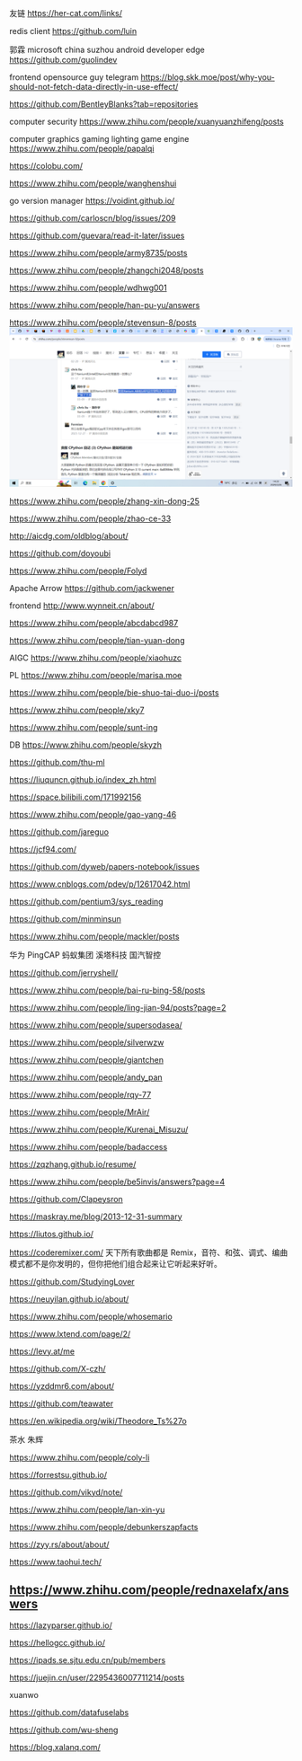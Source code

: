 

友链
https://her-cat.com/links/


redis client
https://github.com/luin

郭霖 microsoft china suzhou android developer edge https://github.com/guolindev

frontend opensource guy telegram https://blog.skk.moe/post/why-you-should-not-fetch-data-directly-in-use-effect/

https://github.com/BentleyBlanks?tab=repositories

computer security https://www.zhihu.com/people/xuanyuanzhifeng/posts

computer graphics gaming lighting game engine https://www.zhihu.com/people/papalqi

https://colobu.com/

https://www.zhihu.com/people/wanghenshui

go version manager https://voidint.github.io/

https://github.com/carloscn/blog/issues/209

https://github.com/guevara/read-it-later/issues

https://www.zhihu.com/people/army8735/posts

https://www.zhihu.com/people/zhangchi2048/posts

https://www.zhihu.com/people/wdhwg001

https://www.zhihu.com/people/han-pu-yu/answers

https://www.zhihu.com/people/stevensun-8/posts
![alt text](image-20.png)

https://www.zhihu.com/people/zhang-xin-dong-25

https://www.zhihu.com/people/zhao-ce-33


http://aicdg.com/oldblog/about/

https://github.com/doyoubi

https://www.zhihu.com/people/Folyd

Apache Arrow https://github.com/jackwener

frontend http://www.wynneit.cn/about/

https://www.zhihu.com/people/abcdabcd987

https://www.zhihu.com/people/tian-yuan-dong

AIGC https://www.zhihu.com/people/xiaohuzc

PL https://www.zhihu.com/people/marisa.moe

https://www.zhihu.com/people/bie-shuo-tai-duo-i/posts

https://www.zhihu.com/people/xky7

https://www.zhihu.com/people/sunt-ing


DB https://www.zhihu.com/people/skyzh

https://github.com/thu-ml

https://liuquncn.github.io/index_zh.html

https://space.bilibili.com/171992156

https://www.zhihu.com/people/gao-yang-46

https://github.com/jareguo


https://jcf94.com/

https://github.com/dyweb/papers-notebook/issues


https://www.cnblogs.com/pdev/p/12617042.html

https://github.com/pentium3/sys_reading

https://github.com/minminsun

https://www.zhihu.com/people/mackler/posts


华为
PingCAP
蚂蚁集团
溪塔科技
国汽智控

https://github.com/jerryshell/

https://www.zhihu.com/people/bai-ru-bing-58/posts

https://www.zhihu.com/people/ling-jian-94/posts?page=2

https://www.zhihu.com/people/supersodasea/

https://www.zhihu.com/people/silverwzw

https://www.zhihu.com/people/giantchen

https://www.zhihu.com/people/andy_pan

https://www.zhihu.com/people/rqy-77

https://www.zhihu.com/people/MrAir/

https://www.zhihu.com/people/Kurenai_Misuzu/

https://www.zhihu.com/people/badaccess

https://zqzhang.github.io/resume/

https://www.zhihu.com/people/be5invis/answers?page=4

https://github.com/Clapeysron

https://maskray.me/blog/2013-12-31-summary

https://liutos.github.io/


https://coderemixer.com/ 天下所有歌曲都是 Remix，音符、和弦、调式、编曲模式都不是你发明的，但你把他们组合起来让它听起来好听。


https://github.com/StudyingLover


https://neuyilan.github.io/about/

https://www.zhihu.com/people/whosemario

https://www.lxtend.com/page/2/

https://levy.at/me

https://github.com/X-czh/

https://yzddmr6.com/about/

https://github.com/teawater

https://en.wikipedia.org/wiki/Theodore_Ts%27o

茶水 朱辉

https://www.zhihu.com/people/coly-li

https://forrestsu.github.io/

https://github.com/vikyd/note/


https://www.zhihu.com/people/lan-xin-yu

https://www.zhihu.com/people/debunkerszapfacts

https://zyy.rs/about/about/

https://www.taohui.tech/

https://www.zhihu.com/people/rednaxelafx/answers
--

https://lazyparser.github.io/


https://hellogcc.github.io/


https://ipads.se.sjtu.edu.cn/pub/members

https://juejin.cn/user/2295436007711214/posts


xuanwo

https://github.com/datafuselabs

https://github.com/wu-sheng

https://blog.xalanq.com/
